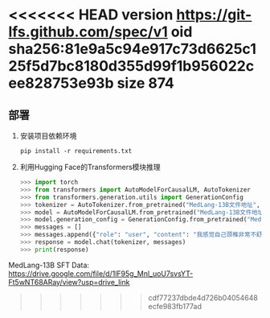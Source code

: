 <<<<<<< HEAD
version https://git-lfs.github.com/spec/v1
oid sha256:81e9a5c94e917c73d6625c125f5d7bc8180d355d99f1b956022cee828753e93b
size 874
=======
## 部署

1. 安装项目依赖环境

   `pip install -r requirements.txt`

2. 利用Hugging Face的Transformers模块推理

   ```python
   >>> import torch
   >>> from transformers import AutoModelForCausalLM, AutoTokenizer
   >>> from transformers.generation.utils import GenerationConfig
   >>> tokenizer = AutoTokenizer.from_pretrained("MedLang-13B文件地址", use_fast=False, trust_remote_code=True)
   >>> model = AutoModelForCausalLM.from_pretrained("MedLang-13B文件地址", device_map="auto", torch_dtype=torch.float16, trust_remote_code=True)
   >>> model.generation_config = GenerationConfig.from_pretrained("MedLang-13B文件地址")
   >>> messages = []
   >>> messages.append({"role": "user", "content": "我感觉自己颈椎非常不舒服，每天睡醒都会头痛"})
   >>> response = model.chat(tokenizer, messages)
   >>> print(response)
   ```

MedLang-13B SFT Data: https://drive.google.com/file/d/1lF95g_Mnl_uoU7svsYT-Ft5wNT68ARay/view?usp=drive_link
>>>>>>> cdf77237dbde4d726b04054648ecfe983fb177ad
